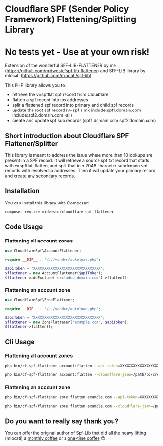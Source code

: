 # Cloudflare SPF (Sender Policy Framework) Flattening/Splitting Library

# No tests yet - Use at your own risk!

Extension of the wonderful SPF-LIB-FLATTENER by me (https://github.com/midweste/spf-lib-flattener) and SPF-LIB library by mlocati (https://github.com/mlocati/spf-lib)

This PHP library allows you to:

- retrieve the v=spfflat spf record from Cloudflare
- flatten a spf record into ips addresses
- split a flattened spf record into primary and child spf records
- update the root spf record (v=spf a mx include:spf1.domain.com include:spf2.domain.com -all)
- create and update spf sub records (spf1.domain.com spf2.domain.com)

## Short introduction about Cloudflare SPF Flattener/Splitter

This library is meant to address the issue where more than 10 lookups are present in a SPF record. It will retrieve a source spf txt record that starts with v=spfflat, flatten, and split that into 2048 character subdomain spf records with resolved ip addresses. Then it will update your primary record, and create any secondary records.

## Installation

You can install this library with Composer:

```sh
composer require midweste/cloudflare-spf-flattener
```

## Code Usage

### Flattening all account zones

```php
use CloudflareSpf\AccountFlattener;

require __DIR__ . '/../vendor/autoload.php';

$apiToken = 'XXXXXXXXXXXXXXXXXXXXXXXXXXXXXXX';
$flattener = new AccountFlattener($apiToken);
$flattener->addExclude('excluded-domain.com')->flatten();

```

### Flattening an account zone

```php
use CloudflareSpf\ZoneFlattener;

require __DIR__ . '/../vendor/autoload.php';

$apiToken = 'XXXXXXXXXXXXXXXXXXXXXXXXXXXXXXX';
$flattener = new ZoneFlattener('example.com', $apiToken);
$flattener->flatten();

```

## Cli Usage

### Flattening all account zones

```bash
php bin/cf-spf-flattener account:flatten --api-token=XXXXXXXXXXXXXXXXXXXXXXXXXXXXXXX
```

```bash
php bin/cf-spf-flattener account:flatten --cloudflare-json=/path/to/credential/file.json
```

### Flattening an account zone

```bash
php bin/cf-spf-flattener zone:flatten example.com --api-token=XXXXXXXXXXXXXXXXXXXXXXXXXXXXXXX
```

```bash
php bin/cf-spf-flattener zone:flatten example.com --cloudflare-json=/path/to/credential/file.json
```

## Do you want to really say thank you?

You can offer the original author of Spf-Lib that did all the heavy lifting (mlocati) a [monthly coffee](https://github.com/sponsors/mlocati) or a [one-time coffee](https://paypal.me/mlocati) :wink:
